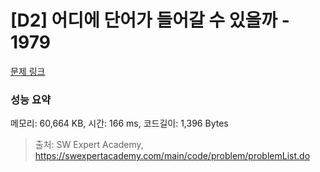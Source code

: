 # [D2] 어디에 단어가 들어갈 수 있을까 - 1979 

[문제 링크](https://swexpertacademy.com/main/code/problem/problemDetail.do?contestProbId=AV5PuPq6AaQDFAUq) 

### 성능 요약

메모리: 60,664 KB, 시간: 166 ms, 코드길이: 1,396 Bytes



> 출처: SW Expert Academy, https://swexpertacademy.com/main/code/problem/problemList.do